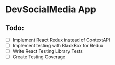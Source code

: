 # DevSocialMedia App

## Todo:
- [ ] Implement React Redux instead of ContextAPI
- [ ] Implement testing with BlackBox for Redux
- [ ] Write React Testing Library Tests
- [ ] Create Testing Coverage
